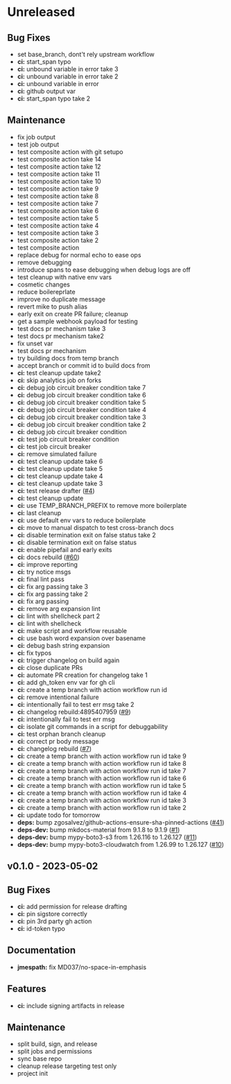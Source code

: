 <!-- changelog is partially generated, so it doesn't follow headings and required structure, so we disable it. -->
<!-- markdownlint-disable -->

<a name="unreleased"></a>
# Unreleased

## Bug Fixes

* set base_branch, dont't rely upstream workflow
* **ci:** start_span typo
* **ci:** unbound variable in error take 3
* **ci:** unbound variable in error take 2
* **ci:** unbound variable in error
* **ci:** github output var
* **ci:** start_span typo take 2

## Maintenance

* fix job output
* test job output
* test composite action with git setupo
* test composite action take 14
* test composite action take 12
* test composite action take 11
* test composite action take 10
* test composite action take 9
* test composite action take 8
* test composite action take 7
* test composite action take 6
* test composite action take 5
* test composite action take 4
* test composite action take 3
* test composite action take 2
* test composite action
* replace debug for normal echo to ease ops
* remove debugging
* introduce spans to ease debugging when debug logs are off
* test cleanup with native env vars
* cosmetic changes
* reduce boilereprlate
* improve no duplicate message
* revert mike to push alias
* early exit on create PR failure; cleanup
* get a sample webhook payload for testing
* test docs pr mechanism take 3
* test docs pr mechanism take2
* fix unset var
* test docs pr mechanism
* try building docs from temp branch
* accept branch or commit id to build docs from
* **ci:** test cleanup update take2
* **ci:** skip analytics job on forks
* **ci:** debug job circuit breaker condition take 7
* **ci:** debug job circuit breaker condition take 6
* **ci:** debug job circuit breaker condition take 5
* **ci:** debug job circuit breaker condition take 4
* **ci:** debug job circuit breaker condition take 3
* **ci:** debug job circuit breaker condition take 2
* **ci:** debug job circuit breaker condition
* **ci:** test job circuit breaker condition
* **ci:** test job circuit breaker
* **ci:** remove simulated failure
* **ci:** test cleanup update take 6
* **ci:** test cleanup update take 5
* **ci:** test cleanup update take 4
* **ci:** test cleanup update take 3
* **ci:** test release drafter ([#4](https://github.com/awslabs/aws-lambda-powertools-python/issues/4))
* **ci:** test cleanup update
* **ci:** use TEMP_BRANCH_PREFIX to remove more boilerplate
* **ci:** last cleanup
* **ci:** use default env vars to reduce boilerplate
* **ci:** move to manual dispatch to test cross-branch docs
* **ci:** disable termination exit on false status take 2
* **ci:** disable termination exit on false status
* **ci:** enable pipefail and early exits
* **ci:** docs rebuild ([#60](https://github.com/awslabs/aws-lambda-powertools-python/issues/60))
* **ci:** improve reporting
* **ci:** try notice msgs
* **ci:** final lint pass
* **ci:** fix arg passing take 3
* **ci:** fix arg passing take 2
* **ci:** fix arg passing
* **ci:** remove arg expansion lint
* **ci:** lint with shellcheck part 2
* **ci:** lint with shellcheck
* **ci:** make script and workflow reusable
* **ci:** use bash word expansion over basename
* **ci:** debug bash string expansion
* **ci:** fix typos
* **ci:** trigger changelog on build again
* **ci:** close duplicate PRs
* **ci:** automate PR creation for changelog take 1
* **ci:** add gh_token env var for gh cli
* **ci:** create a temp branch with action workflow run id
* **ci:** remove intentional failure
* **ci:** intentionally fail to test err msg take 2
* **ci:** changelog rebuild:4895407959 ([#9](https://github.com/awslabs/aws-lambda-powertools-python/issues/9))
* **ci:** intentionally fail to test err msg
* **ci:** isolate git commands in a script for debuggability
* **ci:** test orphan branch cleanup
* **ci:** correct pr body message
* **ci:** changelog rebuild ([#7](https://github.com/awslabs/aws-lambda-powertools-python/issues/7))
* **ci:** create a temp branch with action workflow run id take 9
* **ci:** create a temp branch with action workflow run id take 8
* **ci:** create a temp branch with action workflow run id take 7
* **ci:** create a temp branch with action workflow run id take 6
* **ci:** create a temp branch with action workflow run id take 5
* **ci:** create a temp branch with action workflow run id take 4
* **ci:** create a temp branch with action workflow run id take 3
* **ci:** create a temp branch with action workflow run id take 2
* **ci:** update todo for tomorrow
* **deps:** bump zgosalvez/github-actions-ensure-sha-pinned-actions ([#41](https://github.com/awslabs/aws-lambda-powertools-python/issues/41))
* **deps-dev:** bump mkdocs-material from 9.1.8 to 9.1.9 ([#1](https://github.com/awslabs/aws-lambda-powertools-python/issues/1))
* **deps-dev:** bump mypy-boto3-s3 from 1.26.116 to 1.26.127 ([#11](https://github.com/awslabs/aws-lambda-powertools-python/issues/11))
* **deps-dev:** bump mypy-boto3-cloudwatch from 1.26.99 to 1.26.127 ([#10](https://github.com/awslabs/aws-lambda-powertools-python/issues/10))


<a name="v0.1.0"></a>
## v0.1.0 - 2023-05-02
## Bug Fixes

* **ci:** add permission for release drafting
* **ci:** pin sigstore correctly
* **ci:** pin 3rd party gh action
* **ci:** id-token typo

## Documentation

* **jmespath:** fix MD037/no-space-in-emphasis

## Features

* **ci:** include signing artifacts in release

## Maintenance

* split build, sign, and release
* split jobs and permissions
* sync base repo
* cleanup release targeting test only
* project init


[Unreleased]: https://github.com/awslabs/aws-lambda-powertools-python/compare/v0.1.0...HEAD
